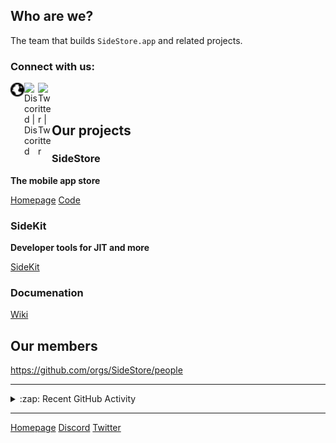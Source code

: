<!-- 
Docs: How to use GitHub README and actions to auto-generate embedded content.
https://github.com/anuraghazra/github-readme-stats
https://www.youtube.com/watch?v=n6d4KHSKqGk
https://github.com/rahuldkjain/github-profile-readme-generator
 -->

## Who are we?

The team that builds `SideStore.app` and related projects.

### Connect with us:

<!--
[![Website](https://img.shields.io/website?label=sidestore.io&style=for-the-badge&url=https://sidestore.io)](https://sidestore.io)
[![Twitter Follow](https://img.shields.io/twitter/follow/sidestore_io?color=1DA1F2&logo=twitter&style=for-the-badge)](https://twitter.com/intent/follow?original_referer=https%3A%2F%2Fgithub.com%2Fsidestore&screen_name=sidestore)
[![GitHub Followers](https://img.shields.io/github/followers/sidestore?style=for-the-badge)]()
[![GitHub Sponsors](https://img.shields.io/github/sponsors/sidestore?style=for-the-badge
)]() 
-->

[<img align="left" alt="sidestore.io" width="22px" src="https://raw.githubusercontent.com/iconic/open-iconic/master/svg/globe.svg" />][website]
[<img align="left" alt="Discord | Discord" width="22px" src="https://cdn.jsdelivr.net/npm/simple-icons@v3/icons/discord.svg" />][discord]
[<img align="left" alt="Twitter | Twitter" width="22px" src="https://cdn.jsdelivr.net/npm/simple-icons@v3/icons/twitter.svg" />][twitter]

<br />
<br />

## Our projects

### SideStore

__The mobile app store__

[Homepage][website]
[Code][git.sidestore]

### SideKit

__Developer tools for JIT and more__

[SideKit][git.sidekit]

### Documenation

[Wiki][wiki]

## Our members

https://github.com/orgs/SideStore/people

---

<details>
  <summary>:zap: Recent GitHub Activity</summary>

<!--START_SECTION:activity-->
1. 🗣 Commented on [#302](https://github.com/SideStore/SideStore/issues/302) in [SideStore/SideStore](https://github.com/SideStore/SideStore)
2. ❗️ Closed issue [#316](https://github.com/SideStore/SideStore/issues/316) in [SideStore/SideStore](https://github.com/SideStore/SideStore)
3. 🗣 Commented on [#316](https://github.com/SideStore/SideStore/issues/316) in [SideStore/SideStore](https://github.com/SideStore/SideStore)
4. ❗️ Opened issue [#316](https://github.com/SideStore/SideStore/issues/316) in [SideStore/SideStore](https://github.com/SideStore/SideStore)
5. 🗣 Commented on [#302](https://github.com/SideStore/SideStore/issues/302) in [SideStore/SideStore](https://github.com/SideStore/SideStore)
6. ❗️ Closed issue [#315](https://github.com/SideStore/SideStore/issues/315) in [SideStore/SideStore](https://github.com/SideStore/SideStore)
7. 🗣 Commented on [#315](https://github.com/SideStore/SideStore/issues/315) in [SideStore/SideStore](https://github.com/SideStore/SideStore)
8. ❗️ Opened issue [#315](https://github.com/SideStore/SideStore/issues/315) in [SideStore/SideStore](https://github.com/SideStore/SideStore)
9. ❗️ Opened issue [#314](https://github.com/SideStore/SideStore/issues/314) in [SideStore/SideStore](https://github.com/SideStore/SideStore)
10. 🗣 Commented on [#306](https://github.com/SideStore/SideStore/issues/306) in [SideStore/SideStore](https://github.com/SideStore/SideStore)
11. 🗣 Commented on [#311](https://github.com/SideStore/SideStore/issues/311) in [SideStore/SideStore](https://github.com/SideStore/SideStore)
12. 🗣 Commented on [#311](https://github.com/SideStore/SideStore/issues/311) in [SideStore/SideStore](https://github.com/SideStore/SideStore)
13. ❌ Closed PR [#313](https://github.com/SideStore/SideStore/pull/313) in [SideStore/SideStore](https://github.com/SideStore/SideStore)
14. 💪 Opened PR [#313](https://github.com/SideStore/SideStore/pull/313) in [SideStore/SideStore](https://github.com/SideStore/SideStore)
15. ❌ Closed PR [#312](https://github.com/SideStore/SideStore/pull/312) in [SideStore/SideStore](https://github.com/SideStore/SideStore)
16. 🗣 Commented on [#302](https://github.com/SideStore/SideStore/issues/302) in [SideStore/SideStore](https://github.com/SideStore/SideStore)
17. 🗣 Commented on [#306](https://github.com/SideStore/SideStore/issues/306) in [SideStore/SideStore](https://github.com/SideStore/SideStore)
18. 💪 Opened PR [#312](https://github.com/SideStore/SideStore/pull/312) in [SideStore/SideStore](https://github.com/SideStore/SideStore)
19. 🗣 Commented on [#311](https://github.com/SideStore/SideStore/issues/311) in [SideStore/SideStore](https://github.com/SideStore/SideStore)
20. 💪 Opened PR [#311](https://github.com/SideStore/SideStore/pull/311) in [SideStore/SideStore](https://github.com/SideStore/SideStore)
<!--END_SECTION:activity-->

</details>

---

[Homepage][patreon] [Discord][discord] [Twitter][twitter]

<!--
- [Patreon][patreon]
- [OpenCollective][opencollective]
- [YouTube][youtube]
-->

[website]: https://sidestore.io
[wiki]: https://wiki.sidestore.io
[twitter]: https://twitter.com/sidestore_io
[discord]: https://discord.gg/CacsuuzsBq
[youtube]: https://youtube.com/TODO
[patreon]: https://www.patreon.com/SideStore
[opencollective]: https://opencollective.com/TODO
[git.sidestore]: https://github.com/SideStore/SideStore/
[git.sidekit]: https://github.com/SideStore/SideKit

